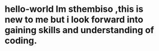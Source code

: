 # hello-world Im sthembiso ,this is new to me but i look forward into gaining skills and understanding of coding.
